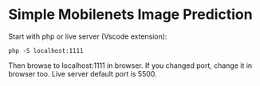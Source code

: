 # Simple Mobilenets Image Prediction

Start with php or live server (Vscode extension):

    php -S localhost:1111

Then browse to localhost:1111 in browser.
If you changed port, change it in browser too. Live server default port is 5500.
